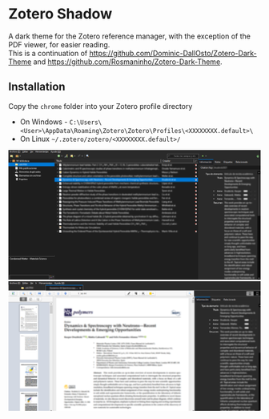 # Zotero Shadow

A dark theme for the Zotero reference manager, with the exception of the PDF viewer, for easier reading.\
This is a continuation of <https://github.com/Dominic-DallOsto/Zotero-Dark-Theme> and <https://github.com/Rosmaninho/Zotero-Dark-Theme>.


## Installation

Copy the `chrome` folder into your Zotero profile directory
* On Windows - `C:\Users\<User>\AppData\Roaming\Zotero\Zotero\Profiles\<XXXXXXXX.default>\`
* On Linux `~/.zotero/zotero/<XXXXXXXX.default>/`


![overview1](images/screenshot1.png)
![overview2](images/screenshot2.png)
